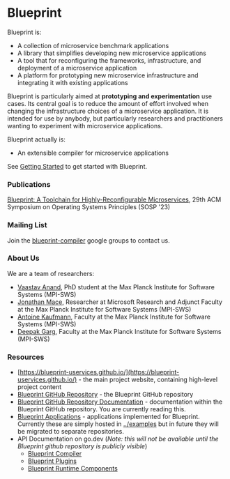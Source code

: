 # Blueprint

Blueprint is:
 * A collection of microservice benchmark applications
 * A library that simplifies developing new microservice applications
 * A tool that for reconfiguring the frameworks, infrastructure, and deployment of a microservice application
 * A platform for prototyping new microservice infrastructure and integrating it with existing applications

Blueprint is particularly aimed at **prototyping and experimentation** use cases.  Its central goal is to reduce the amount of effort involved when changing the infrastructure choices of a microservice application.  It is intended for use by anybody, but particularly researchers and practitioners wanting to experiment with microservice applications.

Blueprint actually is:
 * An extensible compiler for microservice applications

See [Getting Started](docs/gettingstarted.md) to get started with Blueprint.

### Publications

[Blueprint: A Toolchain for Highly-Reconfigurable Microservices](https://blueprint-uservices.github.io/assets/pdf/anand2023blueprint.pdf), 29th ACM Symposium on Operating Systems Principles (SOSP '23)

### Mailing List

Join the [blueprint-compiler](https://groups.google.com/g/blueprint-compiler) google groups to contact us.

### About Us

We are a team of researchers:
 * [Vaastav Anand](https://vaastavanand.com/), PhD student at the Max Planck Institute for Software Systems (MPI-SWS)
 * [Jonathan Mace](https://www.microsoft.com/en-us/research/people/jonathanmace/), Researcher at Microsoft Research and Adjunct Faculty at the Max Planck Institute for Software Systems (MPI-SWS)
 * [Antoine Kaufmann](https://people.mpi-sws.org/~antoinek/), Faculty at the Max Planck Institute for Software Systems (MPI-SWS)
 * [Deepak Garg](https://people.mpi-sws.org/~dg/), Faculty at the Max Planck Institute for Software Systems (MPI-SWS)


### Resources

 * [https://blueprint-uservices.github.io/](https://blueprint-uservices.github.io/) - the main project website, containing high-level project content
 * [Blueprint GitHub Repository](https://github.com/Blueprint-uServices/blueprint) - the Blueprint GitHub repository
 * [Blueprint GitHub Repository Documentation](https://github.com/Blueprint-uServices/blueprint/tree/main/docs) - documentation within the Blueprint GitHub repository.  You are currently reading this.
 * [Blueprint Applications](../examples) - applications implemented for Blueprint.  Currently these are simply hosted in [../examples](examples) but in future they will be migrated to separate repositories.
 * API Documentation on go.dev (*Note: this will not be available until the Blueprint github repository is publicly visible*)
   * [Blueprint Compiler](https://pkg.go.dev/github.com/Blueprint-uServices/blueprint/blueprint)
   * [Blueprint Plugins](https://pkg.go.dev/github.com/Blueprint-uServices/blueprint/plugins)
   * [Blueprint Runtime Components](https://pkg.go.dev/github.com/Blueprint-uServices/blueprint/runtime)

